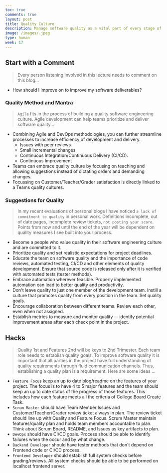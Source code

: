 ```yaml
---
toc: true
comments: true
layout: post
title: Quality Culture
description: Manage software quality as a vital part of every stage of project.  Continually be on the lookout for ways to improve your software quality.
image: /images/.jpeg
type: human
week: 17
---
```


## Start with a Comment
> Every person listening involved in this lecture needs to comment on this blog...
- How should I improve on to improve my software deliverables?


### Quality Method and Mantra
> `Agile` fits in the process of building a quality software engineering culture. Agile development can help teams prioritize and deliver software quality...
- Combining Agile and DevOps methodologies, you can further streamline processes to increase efficiency of development and delivery.
    - Issues with peer reviews
    - Small incremental changes
    - Continuous Integration/Continuous Delivery (CI/CD). 
    - Continuous Improvement
- Teams can embrace quality culture by focusing on teaching and allowing suggestions instead of dictating orders and demanding changes. 
- Focussing on Customer/Teacher/Grader satisfaction is directly linked to a Teams quality cultures. 


### Suggestions for Quality
> In my recent evaluations of personal blogs I have noticed `a lack of commitment to quality` in personal work.  Definitions incomplete, out of date pages, incomplete review tickets, `not posting your score`.  Points from now and until the end of the year will be dependent on quality measures I see built into your process.
- Become a people who value quality in their software engineering culture and are committed to it.
- Prioritize quality and set realistic expectations for project deadlines.
- Educate the team on software quality and the importance of code reviews, automated testing, CI/CD and other elements of quality development. Ensure that source code is released only after it is verified with automated tests (tester methods).
- Embrace automation wherever feasible. Properly implemented automation can lead to better quality and productivity.
- Don't leave quality to just one member of the development team. Instill a culture that promotes quality from every position in the team.  Set quality goals.
- Encourage collaboration between different teams.  Review each other, even when not assigned.
- Establish metrics to measure and monitor quality -- identify potential improvement areas after each check point in the project.


## Hacks
> Quality 1st and Features 2nd will be keys to 2nd Trimester.  Each team role needs to establish quality goals.  To improve software quality it is important that all parties in the project have full understanding of quality requirements through fluid communication channels.  Thus, establishing a quality plan is a requirement.  Here are some ideas ...
- `Feature Focus` keep an up to date blog/readme on the features of your project.  The focus is to have 4 to 5 major features and the team should keep an up to date status of the progress of those features.  This includes how each feature meets all the criteria of College Board Create Task.  
- `Scrum Master` should have Team Member Issues and Customer/Teacher/Grader review ticket always in plan.  The review ticket should line up with Quality and Feature Focus.  Scrum Master maintain features/quality plan and holds team members accountable to plan.  Think about Scrum Board, README, and Issues as key artifacts to plan.
- `DevOps` should have CI/CD goals.  Process should be able to identify failures when the occur and by what change.
- `Backend Developer` should have tester methods that don't depend on Frontend code or CI/CD process.
- `Frontend Developer` should establish full system checks before grading/reviews.  All system checks should be able to be performed on localhost frontend server.